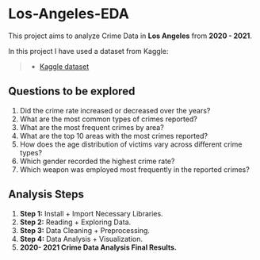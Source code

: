 # Los-Angeles-EDA
This project aims to analyze Crime Data in **Los Angeles** from **2020 - 2021**.  

In this project I have used a dataset from Kaggle:
> - [Kaggle dataset](https://www.kaggle.com/datasets/susant4learning/crime-in-los-angeles-data-from-2020-to-present)

## Questions to be explored
 1. Did the crime rate increased or decreased over the years?
 2. What are the most common types of crimes reported?
 3. What are the most frequent crimes by area?
 4. What are the top 10 areas with the most crimes reported?
 5. How does the age distribution of victims vary across different crime types?
 6. Which gender recorded the highest crime rate?
 7. Which weapon was employed most frequently in the reported crimes?
## Analysis Steps

1. **Step 1:** Install + Import Necessary Libraries.
2. **Step 2:** Reading + Exploring Data.
3. **Step 3:** Data Cleaning + Preprocessing.
4. **Step 4:** Data Analysis + Visualization.
5. **2020- 2021 Crime Data Analysis Final Results.**